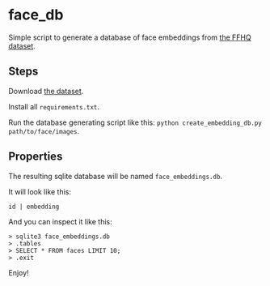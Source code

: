# face_db

Simple script to generate a database of face embeddings from [the FFHQ dataset](https://github.com/NVlabs/ffhq-dataset).


## Steps

Download [the dataset](https://www.kaggle.com/datasets/arnaud58/flickrfaceshq-dataset-ffhq/).

Install all `requirements.txt`.

Run the database generating script like this: `python create_embedding_db.py path/to/face/images`.


## Properties

The resulting sqlite database will be named `face_embeddings.db`.

It will look like this:

```
id | embedding
```

And you can inspect it like this:

```
> sqlite3 face_embeddings.db
> .tables
> SELECT * FROM faces LIMIT 10;
> .exit
```

Enjoy!
